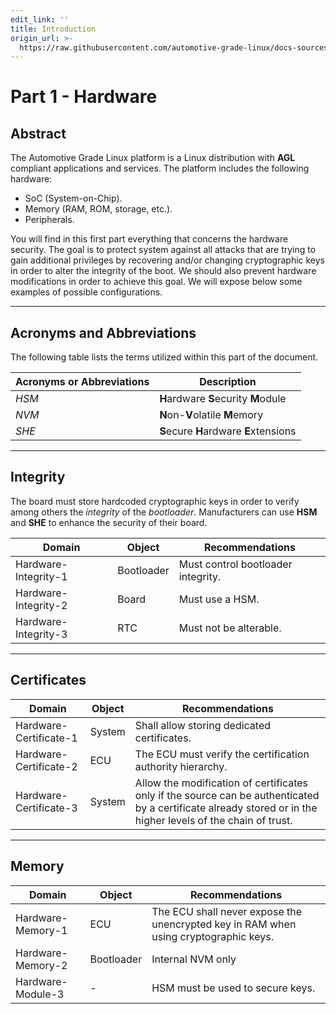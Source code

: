 ```yaml
---
edit_link: ''
title: Introduction
origin_url: >-
  https://raw.githubusercontent.com/automotive-grade-linux/docs-sources/halibut/docs/security-blueprint/part-1/0_Abstract.md
---
```


<!-- WARNING: This file is generated by fetch_docs.js using /home/boron/Documents/AGL/docs-webtemplate/site/_data/tocs/architecture/halibut/security_blueprint-security-blueprint-book.yml -->

# Part 1 - Hardware

## Abstract

The Automotive Grade Linux platform is a Linux distribution with **AGL** compliant applications and services.
The platform includes the following hardware:

- SoC (System-on-Chip).
- Memory (RAM, ROM, storage, etc.).
- Peripherals.

You will find in this first part everything that concerns the hardware security.
The goal is to protect system against all attacks that are trying to gain
additional privileges by recovering and/or changing cryptographic keys in order
to alter the integrity of the boot. We should also prevent hardware modifications
in order to achieve this goal. We will expose below some examples of possible
configurations.

--------------------------------------------------------------------------------

## Acronyms and Abbreviations

The following table lists the terms utilized within this part of the document.

Acronyms or Abbreviations | Description
------------------------- | --------------------------------------
_HSM_                     | **H**ardware **S**ecurity **M**odule
_NVM_                     | **N**on-**V**olatile **M**emory
_SHE_                     | **S**ecure **H**ardware **E**xtensions

--------------------------------------------------------------------------------

## Integrity

The board must store hardcoded cryptographic keys in order to verify among others
the _integrity_ of the _bootloader_. Manufacturers can use **HSM** and **SHE** to
enhance the security of their board.

<!-- section-config -->

Domain               | Object     | Recommendations
-------------------- | ---------- | ----------------------------------
Hardware-Integrity-1 | Bootloader | Must control bootloader integrity.
Hardware-Integrity-2 | Board      | Must use a HSM.
Hardware-Integrity-3 | RTC        | Must not be alterable.

<!-- end-section-config -->

--------------------------------------------------------------------------------

<!-- pagebreak -->

## Certificates

<!-- section-config -->

Domain                 | Object | Recommendations
---------------------- | ------ | -------------------------------------------------------------------------------------------------------------------------------------------------------------
Hardware-Certificate-1 | System | Shall allow storing dedicated certificates.
Hardware-Certificate-2 | ECU    | The ECU must verify the certification authority hierarchy.
Hardware-Certificate-3 | System | Allow the modification of certificates only if the source can be authenticated by a certificate already stored or in the higher levels of the chain of trust.

<!-- end-section-config -->

--------------------------------------------------------------------------------

## Memory

<!-- section-config -->

Domain            | Object     | Recommendations
----------------- | ---------- | ------------------------------------------------------------------------------------
Hardware-Memory-1 | ECU        | The ECU shall never expose the unencrypted key in RAM when using cryptographic keys.
Hardware-Memory-2 | Bootloader | Internal NVM only
Hardware-Module-3 | -          | HSM must be used to secure keys.

<!-- end-section-config -->
